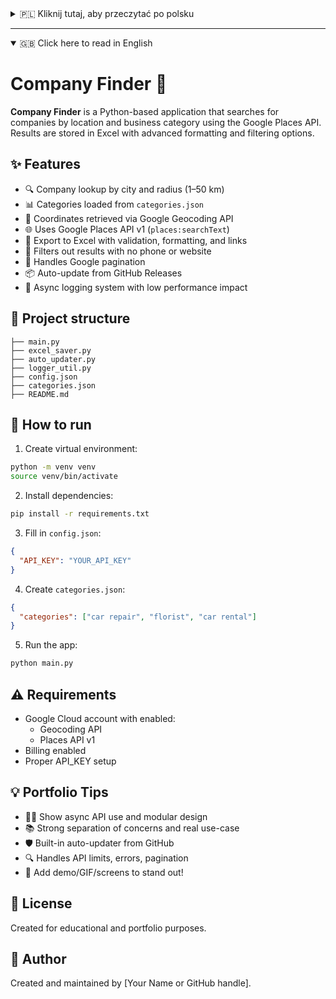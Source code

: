 <details>
<summary>🇵🇱 Kliknij tutaj, aby przeczytać po polsku</summary>

# Szukajka Firm 📍

**Szukajka Firm** to aplikacja w Pythonie umożliwiająca wyszukiwanie firm w oparciu o lokalizację i frazy branżowe przy użyciu Google Places API. Dane są zbierane w czasie rzeczywistym i zapisywane do pliku Excel z dodatkowymi opcjami filtrowania i formatowania.

## ✨ Główne funkcje

- 🔍 Wyszukiwanie firm w zadanym mieście i promieniu (1–50 km)
- 📊 Kategorie fraz wczytywane z pliku `categories.json`
- 📌 Współrzędne miasta pobierane z Google Geocoding API
- 🌐 Dane pobierane z Google Places API v1 (`places:searchText`)
- 🧾 Eksport danych do Excela z obsługą formatowania, walidacji i linków
- 🧐 Automatyczne filtrowanie firm bez strony www i numeru telefonu
- 🔁 Obsługa paginacji Google API
- 📦 System automatycznej aktualizacji aplikacji z GitHub Releases
- 🩵 Asynchroniczne logowanie do pliku (minimalny wpływ na wydajność)

## 🏧 Struktura projektu

```
├── main.py                # Główna aplikacja (uruchamiana przez użytkownika)
├── excel_saver.py         # Zapis do Excela z walidacją i formatowaniem
├── auto_updater.py        # Obsługa automatycznej aktualizacji
├── logger_util.py         # Asynchroniczny logger z osobnym wątkiem
├── config.json            # Plik konfiguracyjny z kluczem API
├── categories.json        # Lista kategorii do wyszukiwania
├── README.md              # Ten plik 😎
```

## 🚀 Jak uruchomić?

1. Utwórz środowisko virtualne:
```bash
python -m venv venv
source venv/bin/activate  # lub venv\Scripts\activate w Windows
```

2. Zainstaluj zależności:
```bash
pip install -r requirements.txt
```

3. Uzupełnij `config.json`:
```json
{
  "API_KEY": "TU_WSTAW_SWÓJ_KLUCZ_API"
}
```

4. Dodaj frazy do `categories.json`:
```json
{
  "categories": ["mechanik samochodowy", "kwiaciarnia", "wynajem aut"]
}
```

5. Uruchom program:
```bash
python main.py
```

## ⚠️ Wymagania

- Konto Google Cloud z aktywnymi API:
  - Geocoding API
  - Places API v1
- Aktywny billing
- Skonfigurowany API_KEY

## 💡 Wskazówki do portfolio

- 👨‍💻 Asynchroniczne API + integracja z Google Cloud
- 📚 Podział na moduły, czyste logowanie, realny use-case
- 🛡 Automatyczne aktualizacje
- 🧐 Obsługa limitów, błędów 429, 502
- 🔗 Można dodać demo (GIF, wideo, screeny Excela)

## 📄 Licencja

Projekt do celów edukacyjnych i portfolio. Nie przeznaczony do użytku komercyjnego.

## 🧠 Autor

Projekt stworzony przez [Twoje Imię lub nick].

</details>

---

<details open>
<summary>🇬🇧 Click here to read in English</summary>

# Company Finder 📍

**Company Finder** is a Python-based application that searches for companies by location and business category using the Google Places API. Results are stored in Excel with advanced formatting and filtering options.

## ✨ Features

- 🔍 Company lookup by city and radius (1–50 km)
- 📊 Categories loaded from `categories.json`
- 📌 Coordinates retrieved via Google Geocoding API
- 🌐 Uses Google Places API v1 (`places:searchText`)
- 🧾 Export to Excel with validation, formatting, and links
- 🧐 Filters out results with no phone or website
- 🔁 Handles Google pagination
- 📦 Auto-update from GitHub Releases
- 🩵 Async logging system with low performance impact

## 🏧 Project structure

```
├── main.py
├── excel_saver.py
├── auto_updater.py
├── logger_util.py
├── config.json
├── categories.json
├── README.md
```

## 🚀 How to run

1. Create virtual environment:
```bash
python -m venv venv
source venv/bin/activate
```

2. Install dependencies:
```bash
pip install -r requirements.txt
```

3. Fill in `config.json`:
```json
{
  "API_KEY": "YOUR_API_KEY"
}
```

4. Create `categories.json`:
```json
{
  "categories": ["car repair", "florist", "car rental"]
}
```

5. Run the app:
```bash
python main.py
```

## ⚠️ Requirements

- Google Cloud account with enabled:
  - Geocoding API
  - Places API v1
- Billing enabled
- Proper API_KEY setup

## 💡 Portfolio Tips

- 👨‍💻 Show async API use and modular design
- 📚 Strong separation of concerns and real use-case
- 🛡 Built-in auto-updater from GitHub
- 🔍 Handles API limits, errors, pagination
- 🎥 Add demo/GIF/screens to stand out!

## 📄 License

Created for educational and portfolio purposes.

## 🧠 Author

Created and maintained by [Your Name or GitHub handle].

</details>

